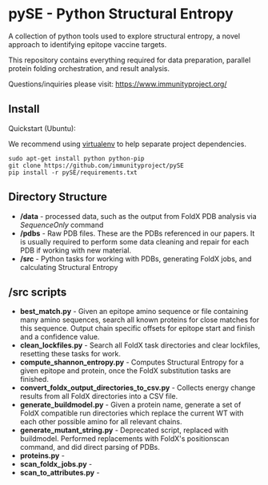 # pySE - Python Structural Entropy

A collection of python tools used to explore structural entropy, a novel approach to identifying epitope vaccine targets.

This repository contains everything required for data preparation, parallel protein folding orchestration, and result analysis.

Questions/inquiries please visit: https://www.immunityproject.org/


## Install

Quickstart (Ubuntu):

We recommend using [virtualenv](https://github.com/pypa/virtualenv) to help separate project dependencies.


```
sudo apt-get install python python-pip
git clone https://github.com/immunityproject/pySE
pip install -r pySE/requirements.txt
```



## Directory Structure


* **/data** - processed data, such as the output from FoldX PDB analysis via *SequenceOnly* command
*  **/pdbs** - Raw PDB files.  These are the PDBs referenced in our papers.  It is usually required to perform some data cleaning and repair for each PDB if working with new material. 
*  **/src** - Python tasks for working with PDBs, generating FoldX jobs, and calculating Structural Entropy


## /src scripts
* **best_match.py** - Given an epitope amino sequence or file containing many amino sequences, search all known proteins for close matches for this sequence.  Output chain specific offsets for epitope start and finish and a confidence value.
* **clean_lockfiles.py** - Search all FoldX task directories and clear lockfiles, resetting these tasks for work.
* **compute_shannon_entropy.py** -  Computes Structural Entropy for a given epitope and protein, once the FoldX substitution tasks are finished.
* **convert_foldx_output_directories_to_csv.py** - Collects energy change results from all FoldX directories into a CSV file.
* **generate_buildmodel.py** - Given a protein name, generate a set of FoldX compatible run directories which replace the current WT with each other possible amino for all relevant chains.
* **generate_mutant_string.py** - Deprecated script, replaced with buildmodel.  Performed replacements with FoldX's positionscan command, and did direct parsing of PDBs. 
* **proteins.py** -
* **scan_foldx_jobs.py** -
* **scan_to_attributes.py** -


